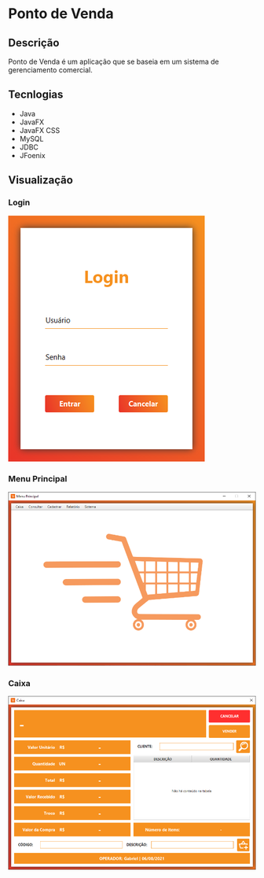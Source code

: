 # Ponto de Venda

## Descrição
Ponto de Venda é um aplicação que se baseia em um sistema de gerenciamento comercial.

## Tecnlogias
* Java
* JavaFX
* JavaFX CSS
* MySQL
* JDBC
* JFoenix

## Visualização
### Login
![LOGIN](https://github.com/F-Gabriel-Braga/ponto-de-venda/blob/master/images/PONTO-DE-VENDA-LOGIN.png)
### Menu Principal
![MENU PRINCIPAL](https://github.com/F-Gabriel-Braga/ponto-de-venda/blob/master/images/PONTO-DE-VENDA-MENU-PRINCIPAL.png)
### Caixa
![CAIXA](https://github.com/F-Gabriel-Braga/ponto-de-venda/blob/master/images/PONTO-DE-VENDA-CAIXA.png)
